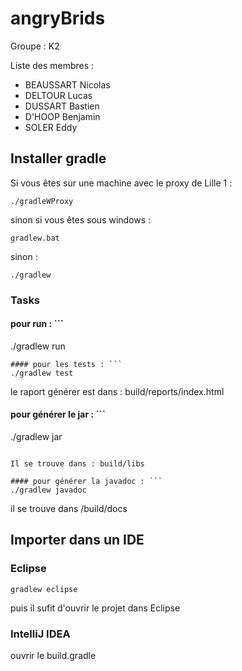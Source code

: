 # angryBrids

Groupe : K2

Liste des membres : 

* BEAUSSART Nicolas
* DELTOUR Lucas
* DUSSART Bastien
* D'HOOP Benjamin
* SOLER Eddy

## Installer gradle

Si vous êtes sur une machine avec le proxy de Lille 1 : 
```
./gradleWProxy
```

sinon si vous êtes sous windows : 
```
gradlew.bat
```

sinon :
```
./gradlew
 ```

### Tasks

#### pour run : ```
./gradlew run
```
#### pour les tests : ```
./gradlew test
```

le raport générer est dans : build/reports/index.html

#### pour générer le jar :  ```
./gradlew jar
```

Il se trouve dans : build/libs

#### pour générer la javadoc : ```
./gradlew javadoc
```

il se trouve dans /build/docs


## Importer dans un IDE

### Eclipse

```
gradlew eclipse
```
puis il sufit d'ouvrir le projet dans Eclipse

### IntelliJ IDEA

ouvrir le build.gradle